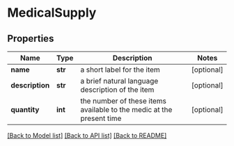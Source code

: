 # MedicalSupply

## Properties
Name | Type | Description | Notes
------------ | ------------- | ------------- | -------------
**name** | **str** | a short label for the item | [optional] 
**description** | **str** | a brief natural language description of the item | [optional] 
**quantity** | **int** | the number of these items available to the medic at the present time | [optional] 

[[Back to Model list]](../README.md#documentation-for-models) [[Back to API list]](../README.md#documentation-for-api-endpoints) [[Back to README]](../README.md)


